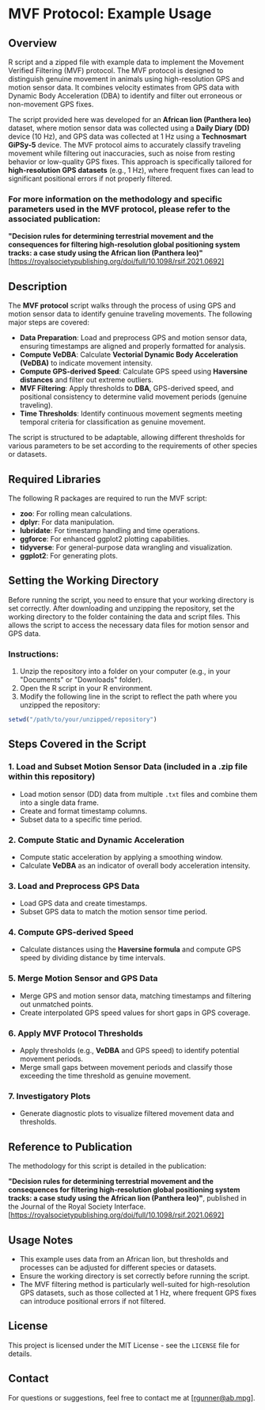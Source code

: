 # MVF Protocol: Example Usage

## Overview

R script and a zipped file with example data to implement the Movement Verified Filtering (MVF) protocol. The MVF protocol is designed to distinguish genuine movement in animals using high-resolution GPS and motion sensor data. It combines velocity estimates from GPS data with Dynamic Body Acceleration (DBA) to identify and filter out erroneous or non-movement GPS fixes.

The script provided here was developed for an **African lion (Panthera leo)** dataset, where motion sensor data was collected using a **Daily Diary (DD)** device (10 Hz), and GPS data was collected at 1 Hz using a **Technosmart GiPSy-5** device. The MVF protocol aims to accurately classify traveling movement while filtering out inaccuracies, such as noise from resting behavior or low-quality GPS fixes. This approach is specifically tailored for **high-resolution GPS datasets** (e.g., 1 Hz), where frequent fixes can lead to significant positional errors if not properly filtered.

 ### For more information on the methodology and specific parameters used in the MVF protocol, please refer to the associated publication:

**"Decision rules for determining terrestrial movement and the consequences for filtering high-resolution global positioning system tracks: a case study using the African lion (Panthera leo)"** [https://royalsocietypublishing.org/doi/full/10.1098/rsif.2021.0692]

## Description

The **MVF protocol** script walks through the process of using GPS and motion sensor data to identify genuine traveling movements. The following major steps are covered:

- **Data Preparation**: Load and preprocess GPS and motion sensor data, ensuring timestamps are aligned and properly formatted for analysis.
- **Compute VeDBA**: Calculate **Vectorial Dynamic Body Acceleration (VeDBA)** to indicate movement intensity.
- **Compute GPS-derived Speed**: Calculate GPS speed using **Haversine distances** and filter out extreme outliers.
- **MVF Filtering**: Apply thresholds to **DBA**, GPS-derived speed, and positional consistency to determine valid movement periods (genuine traveling).
- **Time Thresholds**: Identify continuous movement segments meeting temporal criteria for classification as genuine movement.

The script is structured to be adaptable, allowing different thresholds for various parameters to be set according to the requirements of other species or datasets.

## Required Libraries

The following R packages are required to run the MVF script:

- **zoo**: For rolling mean calculations.
- **dplyr**: For data manipulation.
- **lubridate**: For timestamp handling and time operations.
- **ggforce**: For enhanced ggplot2 plotting capabilities.
- **tidyverse**: For general-purpose data wrangling and visualization.
- **ggplot2**: For generating plots.

## Setting the Working Directory

Before running the script, you need to ensure that your working directory is set correctly. After downloading and unzipping the repository, set the working directory to the folder containing the data and script files. This allows the script to access the necessary data files for motion sensor and GPS data.

### Instructions:
1. Unzip the repository into a folder on your computer (e.g., in your "Documents" or "Downloads" folder).
2. Open the R script in your R environment.
3. Modify the following line in the script to reflect the path where you unzipped the repository:

```r
setwd("/path/to/your/unzipped/repository")
```
## Steps Covered in the Script

### 1. Load and Subset Motion Sensor Data (included in a .zip file within this repository)
- Load motion sensor (DD) data from multiple `.txt` files and combine them into a single data frame.
- Create and format timestamp columns.
- Subset data to a specific time period.

### 2. Compute Static and Dynamic Acceleration
- Compute static acceleration by applying a smoothing window.
- Calculate **VeDBA** as an indicator of overall body acceleration intensity.

### 3. Load and Preprocess GPS Data
- Load GPS data and create timestamps.
- Subset GPS data to match the motion sensor time period.

### 4. Compute GPS-derived Speed
- Calculate distances using the **Haversine formula** and compute GPS speed by dividing distance by time intervals.

### 5. Merge Motion Sensor and GPS Data
- Merge GPS and motion sensor data, matching timestamps and filtering out unmatched points.
- Create interpolated GPS speed values for short gaps in GPS coverage.

### 6. Apply MVF Protocol Thresholds
- Apply thresholds (e.g., **VeDBA** and GPS speed) to identify potential movement periods.
- Merge small gaps between movement periods and classify those exceeding the time threshold as genuine movement.

### 7. Investigatory Plots
- Generate diagnostic plots to visualize filtered movement data and thresholds.

## Reference to Publication

The methodology for this script is detailed in the publication:

**"Decision rules for determining terrestrial movement and the consequences for filtering high-resolution global positioning system tracks: a case study using the African lion (Panthera leo)"**, published in the Journal of the Royal Society Interface. [https://royalsocietypublishing.org/doi/full/10.1098/rsif.2021.0692]

## Usage Notes

- This example uses data from an African lion, but thresholds and processes can be adjusted for different species or datasets.
- Ensure the working directory is set correctly before running the script.
- The MVF filtering method is particularly well-suited for high-resolution GPS datasets, such as those collected at 1 Hz, where frequent GPS fixes can introduce positional errors if not filtered.

## License

This project is licensed under the MIT License - see the `LICENSE` file for details.

## Contact

For questions or suggestions, feel free to contact me at [rgunner@ab.mpg].
